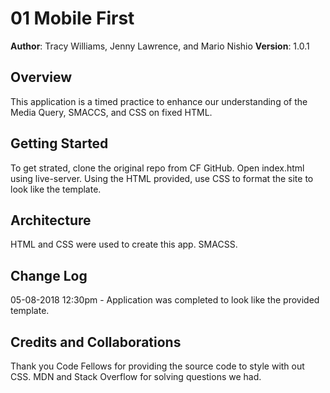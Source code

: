 # 01 Mobile First

**Author**: Tracy Williams, Jenny Lawrence, and Mario Nishio
**Version**: 1.0.1 

## Overview
This application is a timed practice to enhance our understanding of the Media Query, SMACCS, and CSS on fixed HTML. 
<!-- Provide a high level overview of what this application is and why you are building it, beyond the fact that it's an assignment for a Code Fellows 301 class. (i.e. What's your problem domain?) -->

## Getting Started
To get strated, clone the original repo from CF GitHub.
Open index.html using live-server.
Using the HTML provided, use CSS to format the site to look like the template. 
<!-- What are the steps that a user must take in order to build this app on their own machine and get it running? -->

## Architecture
HTML and CSS were used to create this app. SMACSS.
<!-- Provide a detailed description of the application design. What technologies (languages, libraries, etc) you're using, and any other relevant design information. -->

## Change Log
05-08-2018 12:30pm - Application was completed to look like the provided template. 
<!-- Use this are to document the iterative changes made to your application as each feature is successfully implemented. Use time stamps. Here's an examples:

01-01-2001 4:59pm - Application now has a fully-functional express server, with GET and POST routes for the book resource.-->

## Credits and Collaborations
Thank you Code Fellows for providing the source code to style with out CSS.
MDN and Stack Overflow for solving questions we had.
<!-- Give credit (and a link) to other people or resources that helped you build this application. -->
